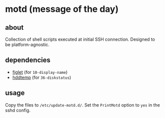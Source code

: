 # motd (message of the day)
## about
Collection of shell scripts executed at initial SSH connection. Designed to be platform-agnostic.
## dependencies
- [figlet](http://www.figlet.org/) (for `10-display-name`)
- [hddtemp](https://savannah.nongnu.org/projects/hddtemp/) (for `36-diskstatus`)
## usage
Copy the files to `/etc/update-motd.d/`. Set the `PrintMotd` option to `yes` in the sshd config.
